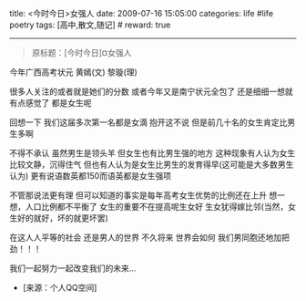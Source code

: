 title: <今时今日>女强人 
date: 2009-07-16 15:05:00
categories: life #life poetry
tags: [高中,散文,随记]  # <!--more-->
reward: true

---

> 原标题：[今时今日]¤女强人

今年广西高考状元
黄嫣(文)
黎璇(理)

<!--more-->

很多人关注的或者就是她们的分数
或者今年又是南宁状元全包了
还是细细一想就有点感觉了
都是女生呢

回想一下
我们这届多次第一名都是女滴
抱开这不说
但是前几十名的女生肯定比男生多啊

不得不承认
虽然男生是领头羊
但女生也有比男生强的地方
这种现象有人认为女生比较文静，沉得住气
但也有人认为是女生比男生的发育得早(这可能是大多数男生认为)
更有说语数英都150而语英都是女生强项

不管那说法更有理
但可以知道的事实是每年高考女生优势的比例还在上升
想一想，人口比例都不平衡了
女生的重要不在提高呢生女好
生女犹得嫁比邻(当然，女生好的就好，坏的就更坏罢)

在这人人平等的社会
还是男人的世界
不久将来
世界会如何
我们男同胞还地加把劲！！！
 
我们一起努力一起改变我们的未来…



- [来源：个人QQ空间]
